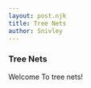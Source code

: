 ```yaml
---
layout: post.njk
title: Tree Nets       
author: Snivley
---
```


### Tree Nets
Welcome To tree nets!

